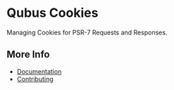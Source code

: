 # Qubus Cookies

Managing Cookies for PSR-7 Requests and Responses.

## More Info
- [Documentation](https://docs.qubusphp.com/cookies/)
- [Contributing](https://docs.qubusphp.com/contributing/)